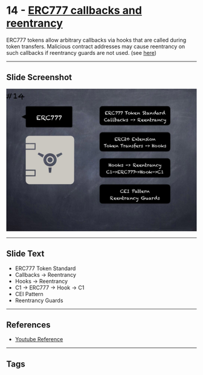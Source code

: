 # 14 - [ERC777 callbacks and reentrancy](ERC777%20callbacks%20and%20reentrancy.md)
ERC777 tokens allow arbitrary callbacks via hooks that are called during token transfers. Malicious contract addresses may cause reentrancy on such callbacks if reentrancy guards are not used. (see [here](https://quantstamp.com/blog/how-the-dforce-hacker-used-reentrancy-to-steal-25-million))

___
## Slide Screenshot
![014.jpg](../../images/4.%20Pitfalls%20and%20Best%20Practices%20101/014.jpg)
___
## Slide Text
- ERC777 Token Standard
- Callbacks -> Reentrancy
- Hooks -> Reentrancy
- C1 -> ERC777 -> Hook -> C1
- CEI Pattern
- Reentrancy Guards
___
## References
- [Youtube Reference](https://youtu.be/OOzyoaYIw2k?t=1282)
___
## Tags
